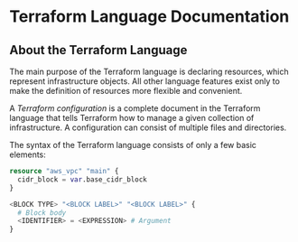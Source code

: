 # Terraform Language Documentation

## About the Terraform Language

The main purpose of the Terraform language is declaring resources, which
represent infrastructure objects. All other language features exist only to
make the definition of resources more flexible and convenient.

A _Terraform configuration_ is a complete document in the Terraform language
that tells Terraform how to manage a given collection of infrastructure. A
configuration can consist of multiple files and directories.

The syntax of the Terraform language consists of only a few basic elements:

```terraform
resource "aws_vpc" "main" {
  cidr_block = var.base_cidr_block
}

<BLOCK TYPE> "<BLOCK LABEL>" "<BLOCK LABEL>" {
  # Block body
  <IDENTIFIER> = <EXPRESSION> # Argument
}
```
